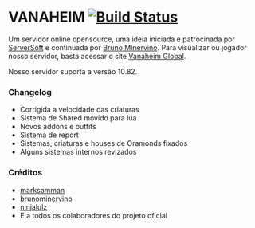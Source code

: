 VANAHEIM [![Build Status](https://travis-ci.org/otsolutions/Vanaheim.svg?branch=master)](https://travis-ci.org/otsolutions/Vanaheim)
===============

Um servidor online opensource, uma ideia iniciada e patrocinada por [ServerSoft](http://www.serversoft.com.br/painel/aff.php?aff=150) e continuada por [Bruno Minervino](https://github.com/brunominervino). Para visualizar ou jogador nosso servidor, basta acessar o site [Vanaheim Global](http://www.vanaheimglobal.com).

Nosso servidor suporta a versão 10.82.

### Changelog
* Corrigida a velocidade das criaturas
* Sistema de Shared movido para lua
* Novos addons e outfits
* Sistema de report
* Sistemas, criaturas e houses de Oramonds fixados
* Alguns sistemas internos revizados

### Créditos
* [marksamman](https://github.com/marksamman)
* [brunominervino](https://github.com/brunominervino)
* [ninjalulz](https://github.com/ninjalulz)
* E a todos os colaboradores do projeto oficial
